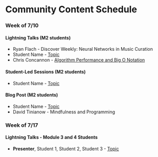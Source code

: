 # Community Content Schedule

### **Week of 7/10**

#### Lightning Talks (M2 students)

* Ryan Flach - Discover Weekly: Neural Networks in Music Curation
* Student Name - [Topic](http://gist.github.com/username/link-to-my-outline-gist)
* Chris Concannon - [Algorithm Performance and Big O Notation](https://gist.github.com/concach/b73c0672bff3bf4a246ea6513882ed60)

#### Student-Led Sessions (M2 students)

* Student Name - [Topic](http://gist.github.com/username/link-to-my-outline-gist)

#### Blog Post (M2 students)

* Student Name - [Topic](http://gist.github.com/username/link-to-my-outline-gist)
* David Tinianow - Mindfulness and Programming


### **Week of 7/17**

#### Lightning Talks - Module 3 and 4 Students

* **Presenter**, Student 1, Student 2, Student 3 - [Topic](http://gist.github.com/username/link-to-my-outline-gist)
